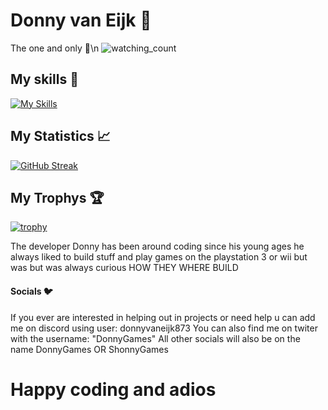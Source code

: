 # Donny van Eijk 🚀
The one and only 💯\n
<img src="https://komarev.com/ghpvc/?username=DonnyvanEijk&color=brightgreen" alt="watching_count" />
## My skills 🫡
[![My Skills](https://skillicons.dev/icons?i=js,html,css,react,next,laravel,figma,discord,dotnet,cs,c,cpp,haxe,python,java,ts,php,mysql)](https://skillicons.dev)

## My Statistics 📈
[![GitHub Streak](https://streak-stats.demolab.com?user=DonnyvanEijk&theme=monokai&hide_border=false)](https://git.io/streak-stats) 

## My Trophys 🏆
[![trophy](https://github-profile-trophy.vercel.app/?username=DonnyvanEijk&theme=onedark)](https://github.com/ryo-ma/github-profile-trophy)


The developer Donny has been around coding since his young ages 
he always liked to build stuff and play games on the playstation 3 or wii but was but was always curious
HOW THEY WHERE BUILD


#### Socials 🐦

If you ever are interested in helping out in projects or need help u can add me on discord using user: donnyvaneijk873  You can also find me on twiter with the username: "DonnyGames"
All other socials will also be on the name DonnyGames OR ShonnyGames

# Happy coding and adios
